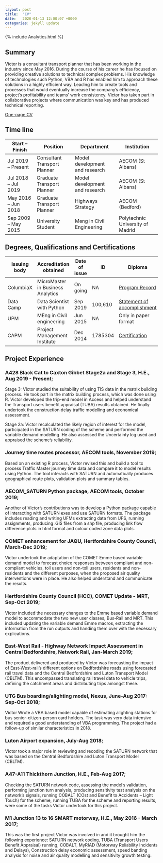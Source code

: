 ```yaml
---
layout: post
title:  "CV"
date:   2020-01-13 12:00:07 +0000
categories: jekyll update
---
```

{% include Analytics.html %}
## Summary
Victor is a consultant transport planner that has been working in the industry since May 2016. During the course of his career he has focused on providing creative solutions to technical complex problems. His knowledge of technologies such Python, VBA and R has enabled him to approach these solutions in a highly efficient way. Leading him to create tools and processes that would eventually increase the company’s efficiency, project’s profitability and teams’ work consistency. Victor has taken part in collaborative projects where communication was key and has produced technical reporting.

[One-page CV](/Files/VictorSequiC.V..html)

## Time line

Start – Finish | Position | Department | Institution
--- | --- | --- | --- 
Jul 2019 – Present | Consultant Transport Planner | Model development and research | AECOM (St Albans)
Jul 2018 – Jul 2019 | Graduate Transport Planner | Model development and research | AECOM (St Albans)
May 2016 – Jun 2018 | Graduate Transport Planner | Highways Strategy | AECOM (Bedford)
Sep 2009 – May 2015 | University Student | Meng in Civil Engineering | Polytechnic University of Madrid

## Degrees, Qualifications and Certifications

| Issuing body | Accreditation obtained       | Date of issue | ID      | Diploma                                                                                                                                    |
| ------------ | ---------------------------- | ------------- | ------- | ------------------------------------------------------------------------------------------------------------------------------------------ |
| ColumbiaX    | MicroMaster in Business Analytics | On going | NA      | [ Program Record](https://credentials.edx.org/records/programs/shared/0a580345956b40fab818051caf0d9142/)
| Data Camp    | Data Scientist with Python   | Sep 2019      | 100,610 | [Statement of accomplishment](https://www.datacamp.com/statement-of-accomplishment/track/0c6a9fa4596a93fb30124fb7a8c007aecf4e86b0?share=1) |
| UPM          | MEng in Civil engineering    | Jun 2015      | NA      | Only in paper format|
| CAPM         | Project Management Institute | Dec 2014      | 1785304 | [Certification](/Files/Certification_1785304.JPG)                                                                                                               |


## Project Experience

### A428 Black Cat to Caxton Gibbet Stage2a and Stage 3, H.E., Aug 2019 - Present;
Stage 3: Victor studied the suitability of using TIS data in the matrix building process. He took part in the matrix building process, which was done using R. Victor developed the trip-end model in Access and helped understand the Transport users benefit appraisal (TUBA) results obtained. He finally undertook the construction delay traffic modelling and economical assessment.

Stage 2a: Victor recalculated the likely region of interest for the model, participated in the SATURN coding of the scheme and performed the variable demand modelling. He also assessed the Uncertainty log used and appraised the scheme’s reliability. 

### Journey time routes processor, AECOM tools, November 2019;
Based on an existing R process, Victor revised this and build a tool to process Traffic Master journey time data and compare it to model results using Python. The tool interacts with SATURN and automatically produces geographical route plots, validation plots and summary tables.

### AECOM_SATURN Python package, AECOM tools, October 2019;
Another of Victor’s contributions was to develop a Python package capable of interacting with SATURN exes and use SATURN formats. The package includes reading and writing UFMs extracting data from UFS, running assignments, producing .GIS files from a shp file, producing link flow difference plots in html format and colour coded zone data plots.

### COMET enhancement for JAQU, Hertfordshire County Council, March-Dec 2019;
Victor undertook the adaptation of the COMET Emme based variable demand model to forecast choice responses between compliant and non-compliant vehicles, toll users and non-toll users, residents and non-residents and the different purposes, when the proposed air quality interventions were in place. He also helped understand and communicate the results.

### Hertfordshire County Council (HCC), COMET Update - MRT, Sep-Oct 2019;
Victor included the necessary changes to the Emme based variable demand model to accommodate the two new user classes, Bus-Rail and MRT. This included updating the variable demand Emme macros, extracting the information from the run outputs and handing them over with the necessary explications.

### East-West Rail - Highway Network Impact Assessment in Central Bedfordshire, Network Rail, Jan-March 2019;
The product delivered and produced by Victor was forecasting the impact of East-West-rail’s different options on Bedfordshire roads using forecasted rail travel data and the Central Bedfordshire and Luton Transport Model (CBLTM). This encompassed translating rail travel data to vehicle trips, defining the catchment areas and distributing trips amongst these.

### UTG Bus boarding/alighting model, Nexus, June-Aug 2017: Sep-Oct 2018;
Victor Wrote a VBA based model capable of estimating alighting stations for bus senior-citizen-person card holders. The task was very data intensive and required a good understanding of VBA programming. The project had a follow-up of similar characteristics in 2018.

### Luton Airport expansion, July-Aug 2018;
Victor took a major role in reviewing and recoding the SATURN network that was based on the Central Bedfordshire and Luton Transport Model (CBLTM).

### A47-A11 Thickthorn Junction, H.E., Feb-Aug 2017;
Checking the SATURN network code, assessing the model’s validation, performing junction turn analysis, producing sensitivity test analysis on the network’s signals, running COBALT (COst and Benefit to Accidents – Light Touch) for the scheme, running TUBA for the scheme and reporting results, were some of the tasks Victor undertook for this project.

### M1 Junction 13 to 16 SMART motorway, H.E., May 2016 - March 2017;
This was the first project Victor was involved in and it brought him the following experience: SATURN network coding, TUBA (Transport Users Benefit Appraisal) running, COBALT, MyRIAD (Motorway Reliability Incidents and Delays), Construction delay economic assessment, speed banding analysis for noise and air quality modelling and sensitivity growth testing.


